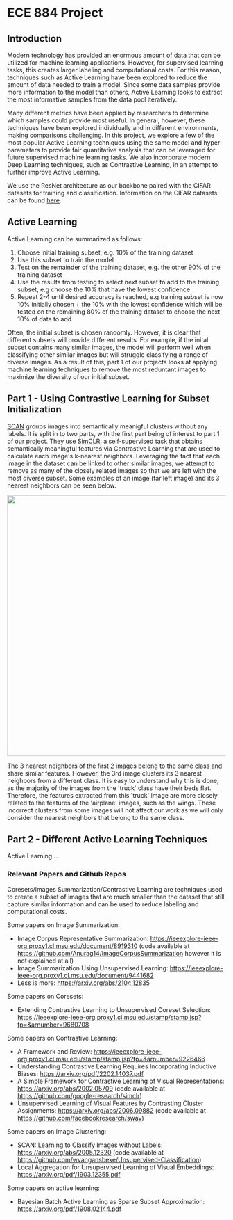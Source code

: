 # ECE 884 Project
## Introduction

Modern technology has provided an enormous amount of data that can be utilized for machine learning applications. However, for supervised learning tasks, this creates larger labeling and computational costs. For this reason, techniques such as Active Learning have been explored to reduce the amount of data needed to train a model. Since some data samples provide more information to the model than others, Active Learning looks to extract the most informative samples from the data pool iteratively. 

Many different metrics have been applied by researchers to determine which samples could provide most useful. In general, however, these techniques have been explored individually and in different environments, making comparisons challenging. In this project, we explore a few of the most popular Active Learning techniques using the same model and hyper-parameters to provide fair quantitative analysis that can be leveraged for future supervised machine learning tasks. We also incorporate modern Deep Learning techniques, such as Contrastive Learning, in an attempt to further improve Active Learning.

We use the ResNet architecture as our backbone paired with the CIFAR datasets for training and classification. Information on the CIFAR datasets can be found [here](https://www.cs.toronto.edu/~kriz/cifar.html).

## Active Learning

Active Learning can be summarized as follows:
1) Choose initial training subset, e.g. 10% of the training dataset
2) Use this subset to train the model
3) Test on the remainder of the training dataset, e.g. the other 90% of the training dataset
4) Use the results from testing to select next subset to add to the training subset, e.g choose the 10% that have the lowest confidence
5) Repeat 2-4 until desired accuracy is reached, e.g training subset is now 10% initially chosen + the 10% with the lowest confidence which will be tested on the remaining 80% of the training dataset to choose the next 10% of data to add

Often, the initial subset is chosen randomly. However, it is clear that different subsets will provide different results. For example, if the inital subset contains many similar images, the model will perform well when classifying other similar images but will struggle classifying a range of diverse images. As a result of this, part 1 of our projects looks at applying machine learning techniques to remove the most reduntant images to maximize the diversity of our initial subset.

## Part 1 - Using Contrastive Learning for Subset Initialization

[SCAN](https://arxiv.org/abs/2005.12320) groups images into semantically meanigful clusters without any labels. It is split in to two parts, with the first part being of interest to part 1 of our project. They use [SimCLR](https://arxiv.org/pdf/2002.05709.pdf), a self-supervised task that obtains semantically meaningful features via Contrastive Learning that are used to calculate each image's k-nearest neighbors. Leveraging the fact that each image in the dataset can be linked to other similar images, we attempt to remove as many of the closely related images so that we are left with the most diverse subset. Some examples of an image (far left image) and its 3 nearest neighbors can be seen below.

<p align="center">
  <img src="https://user-images.githubusercontent.com/47162612/163762551-b82f8ea8-75ee-4c14-8a6c-682e514b3cc6.png" width="600" height="600">
</p>

The 3 nearest neighbors of the first 2 images belong to the same class and share similar features. However, the 3rd image clusters its 3 nearest neighbors from a different class. It is easy to understand why this is done, as the majority of the images from the 'truck' class have their beds flat. Therefore, the features extracted from this 'truck' image are more closely related to the features of the 'airplane' images, such as the wings. These incorrect clusters from some images will not affect our work as we will only consider the nearest neighbors that belong to the same class.


## Part 2 - Different Active Learning Techniques

Active Learning ...










### Relevant Papers and Github Repos

Coresets/Images Summarization/Contrastive Learning are techniques used to create a subset of images that are much smaller than the dataset that still capture similar information and can be used to reduce labeling and computational costs.

Some papers on Image Summarization:
* Image Corpus Representative Summarization: https://ieeexplore-ieee-org.proxy1.cl.msu.edu/document/8919310 (code available at https://github.com/Anurag14/ImageCorpusSummarization however it is not explained at all)
* Image Summarization Using Unsupervised Learning: https://ieeexplore-ieee-org.proxy1.cl.msu.edu/document/9441682
* Less is more: https://arxiv.org/abs/2104.12835

Some papers on Coresets:
* Extending Contrastive Learning to Unsupervised Coreset Selection: https://ieeexplore-ieee-org.proxy1.cl.msu.edu/stamp/stamp.jsp?tp=&arnumber=9680708

Some papers on Contrastive Learning:
* A Framework and Review: https://ieeexplore-ieee-org.proxy1.cl.msu.edu/stamp/stamp.jsp?tp=&arnumber=9226466
* Understanding Contrastive Learning Requires Incorporating Inductive Biases: https://arxiv.org/pdf/2202.14037.pdf
* A Simple Framework for Contrastive Learning of Visual Representations: https://arxiv.org/abs/2002.05709 (code available at https://github.com/google-research/simclr)
* Unsupervised Learning of Visual Features by Contrasting Cluster Assignments: https://arxiv.org/abs/2006.09882 (code available at https://github.com/facebookresearch/swav)

Some papers on Image Clustering:
* SCAN: Learning to Classify Images without Labels: https://arxiv.org/abs/2005.12320 (code available at https://github.com/wvangansbeke/Unsupervised-Classification)
* Local Aggregation for Unsupervised Learning of Visual Embeddings: https://arxiv.org/pdf/1903.12355.pdf

Some papers on active learning:
* Bayesian Batch Active Learning as Sparse Subset Approximation: https://arxiv.org/pdf/1908.02144.pdf


